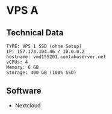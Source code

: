 # VPS A

## Technical Data

```
TYPE: VPS 1 SSD (ohne Setup)
IP: 157.173.104.46 / 10.0.0.2
hostname: vmd155201.contaboserver.net
vCPUs: 4
Memory: 6 GB
Storage: 400 GB (100% SSD)
```

## Software

* Nextcloud

